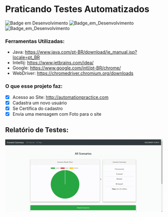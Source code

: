 # Praticando Testes Automatizados

![Badge em Desenvolvimento](https://img.shields.io/badge/Java-Vers%C3%A3o%201.8.0__333--b02-green)
![Badge_em_Desenvolvimento](https://img.shields.io/badge/Google-103.0.5060.114-green)
![Badge_em_Desenvolvimento](https://img.shields.io/badge/chromedriver.exe-103.0.5060.114-blue)

### Ferramentas Utilizadas:

 - Java: https://www.java.com/pt-BR/download/ie_manual.jsp?locale=pt_BR
 - Intellij: https://www.jetbrains.com/idea/
 - Google: https://www.google.com/intl/pt-BR/chrome/
 - WebDriver: https://chromedriver.chromium.org/downloads

### O que esse projeto faz:

- [X] Acesso ao Site: http://automationpractice.com
- [X] Cadastra um novo usuário
- [X] Se Certifica do cadastro 
- [X] Envia uma mensagem com Foto para o site  

## Relatório de Testes:

<p align="center">
    <img src="src/Assets/ToReadme/relatorio.gif">
</p>


